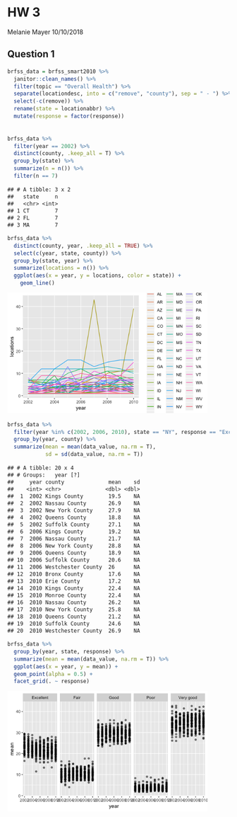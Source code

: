 HW 3
================
Melanie Mayer
10/10/2018

Question 1
----------

``` r
brfss_data = brfss_smart2010 %>%
  janitor::clean_names() %>%
  filter(topic == "Overall Health") %>%
  separate(locationdesc, into = c("remove", "county"), sep = " - ") %>%
  select(-c(remove)) %>%
  rename(state = locationabbr) %>%
  mutate(response = factor(response))
  

brfss_data %>%
  filter(year == 2002) %>%
  distinct(county, .keep_all = T) %>%
  group_by(state) %>%
  summarize(n = n()) %>%
  filter(n == 7)
```

    ## # A tibble: 3 x 2
    ##   state     n
    ##   <chr> <int>
    ## 1 CT        7
    ## 2 FL        7
    ## 3 MA        7

``` r
brfss_data %>% 
  distinct(county, year, .keep_all = TRUE) %>%
  select(c(year, state, county)) %>%
  group_by(state, year) %>%
  summarize(locations = n()) %>%
  ggplot(aes(x = year, y = locations, color = state)) +
    geom_line()
```

<img src="p8105_hw3_files/figure-markdown_github/q1-1.png" width="90%" />

``` r
brfss_data %>%
  filter(year %in% c(2002, 2006, 2010), state == "NY", response == "Excellent") %>%
  group_by(year, county) %>%
  summarize(mean = mean(data_value, na.rm = T),
            sd = sd(data_value, na.rm = T))
```

    ## # A tibble: 20 x 4
    ## # Groups:   year [?]
    ##     year county              mean    sd
    ##    <int> <chr>              <dbl> <dbl>
    ##  1  2002 Kings County        19.5    NA
    ##  2  2002 Nassau County       26.9    NA
    ##  3  2002 New York County     27.9    NA
    ##  4  2002 Queens County       18.8    NA
    ##  5  2002 Suffolk County      27.1    NA
    ##  6  2006 Kings County        19.2    NA
    ##  7  2006 Nassau County       21.7    NA
    ##  8  2006 New York County     28.8    NA
    ##  9  2006 Queens County       18.9    NA
    ## 10  2006 Suffolk County      20.6    NA
    ## 11  2006 Westchester County  26      NA
    ## 12  2010 Bronx County        17.6    NA
    ## 13  2010 Erie County         17.2    NA
    ## 14  2010 Kings County        22.4    NA
    ## 15  2010 Monroe County       22.4    NA
    ## 16  2010 Nassau County       26.2    NA
    ## 17  2010 New York County     25.8    NA
    ## 18  2010 Queens County       21.2    NA
    ## 19  2010 Suffolk County      24.6    NA
    ## 20  2010 Westchester County  26.9    NA

``` r
brfss_data %>%
  group_by(year, state, response) %>%
  summarize(mean = mean(data_value, na.rm = T)) %>%
  ggplot(aes(x = year, y = mean)) +
  geom_point(alpha = 0.5) +
  facet_grid(. ~ response)
```

<img src="p8105_hw3_files/figure-markdown_github/q1-2.png" width="90%" />
